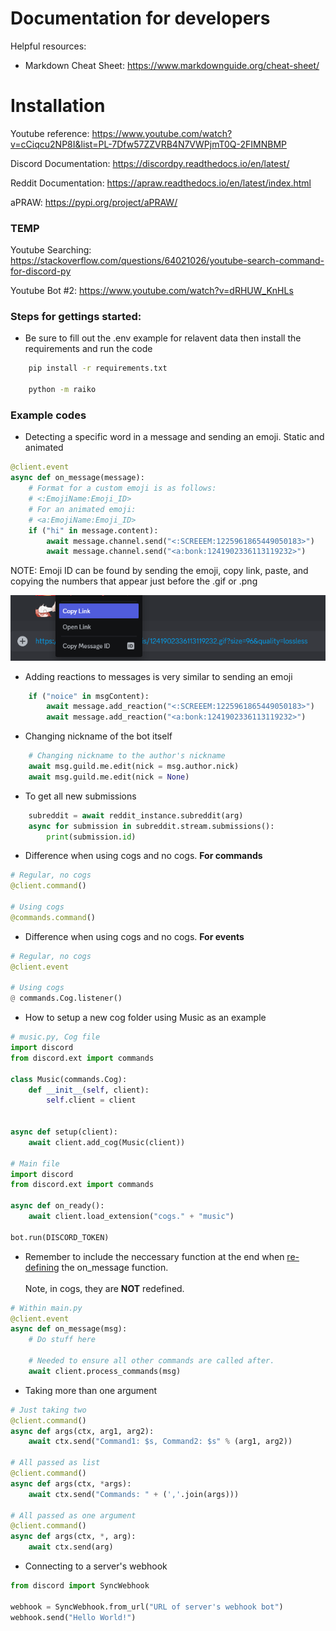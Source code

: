 # Documentation for developers
Helpful resources:
* Markdown Cheat Sheet: https://www.markdownguide.org/cheat-sheet/

# Installation
Youtube reference: https://www.youtube.com/watch?v=cCiqcu2NP8I&list=PL-7Dfw57ZZVRB4N7VWPjmT0Q-2FIMNBMP

Discord Documentation: https://discordpy.readthedocs.io/en/latest/

Reddit Documentation: https://apraw.readthedocs.io/en/latest/index.html

aPRAW: https://pypi.org/project/aPRAW/

### TEMP

Youtube Searching: https://stackoverflow.com/questions/64021026/youtube-search-command-for-discord-py

Youtube Bot #2: https://www.youtube.com/watch?v=dRHUW_KnHLs

### Steps for gettings started:
* Be sure to fill out the .env example for relavent data then install the
    requirements and run the code

```bash
    pip install -r requirements.txt

    python -m raiko
```

### Example codes
* Detecting a specific word in a message and sending an emoji. Static and animated
```python
@client.event
async def on_message(message):
    # Format for a custom emoji is as follows:
    # <:EmojiName:Emoji_ID>
    # For an animated emoji:
    # <a:EmojiName:Emoji_ID>
    if ("hi" in message.content):
        await message.channel.send("<:SCREEEM:1225961865449050183>")
        await message.channel.send("<a:bonk:1241902336113119232>")
```
NOTE: Emoji ID can be found by sending the emoji, copy link, paste, and copying the numbers that appear just before the .gif or .png

![Aquire Emoji ID](/.github/assets/emoji_id.png)

* Adding reactions to messages is very similar to sending an emoji
```python
    if ("noice" in msgContent):
        await message.add_reaction("<:SCREEEM:1225961865449050183>")
        await message.add_reaction("<a:bonk:1241902336113119232>")
```

* Changing nickname of the bot itself
``` python
    # Changing nickname to the author's nickname
    await msg.guild.me.edit(nick = msg.author.nick)
    await msg.guild.me.edit(nick = None)
```
* To get all new submissions
``` python
    subreddit = await reddit_instance.subreddit(arg)
    async for submission in subreddit.stream.submissions():
        print(submission.id)
```

* Difference when using cogs and no cogs. <strong>For commands</strong>
``` python
# Regular, no cogs
@client.command()

# Using cogs
@commands.command()
```

* Difference when using cogs and no cogs. <strong>For events</strong>
``` python
# Regular, no cogs
@client.event

# Using cogs
@ commands.Cog.listener()
```

* How to setup a new cog folder using Music as an example
``` python
# music.py, Cog file
import discord
from discord.ext import commands

class Music(commands.Cog):
    def __init__(self, client):
        self.client = client
    

async def setup(client):
    await client.add_cog(Music(client))

# Main file
import discord
from discord.ext import commands

async def on_ready():
    await client.load_extension("cogs." + "music")

bot.run(DISCORD_TOKEN)
```

* Remember to include the neccessary function at the end when <ins>re-defining</ins>
the on_message function. <br></br>
Note, in cogs, they are <strong>NOT</strong> redefined.
``` python
# Within main.py
@client.event
async def on_message(msg):
    # Do stuff here

    # Needed to ensure all other commands are called after.
    await client.process_commands(msg)
```

* Taking more than one argument
``` python
# Just taking two
@client.command()
async def args(ctx, arg1, arg2):
    await ctx.send("Command1: $s, Command2: $s" % (arg1, arg2))

# All passed as list
@client.command()
async def args(ctx, *args):
    await ctx.send("Commands: " + (','.join(args)))

# All passed as one argument
@client.command()
async def args(ctx, *, arg):
    await ctx.send(arg)
```

* Connecting to a server's webhook
``` python
from discord import SyncWebhook

webhook = SyncWebhook.from_url("URL of server's webhook bot")
webhook.send("Hello World!")
```

